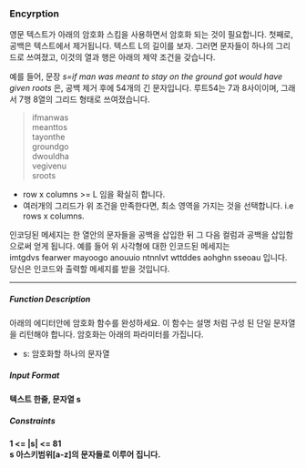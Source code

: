 ### Encyrption  

영문 텍스트가 아래의 암호화 스킴을 사용하면서 암호화 되는 것이 필요합니다.
첫째로, 공백은 텍스트에서 제거됩니다. 텍스트 L의 길이를 보자.
그러면 문자들이 하나의 그리드로 쓰여졌고, 이것의 열과 행은 아래의 제약 조건을 갖습니다.

예를 들어, 문장 *s=if man was meant to stay on the ground got would have given roots* 은, 공백 제거 후에
54개의 긴 문자입니다. 루트54는 7과 8사이이며, 그래서 7행 8열의 그리드 형태로 쓰여졌습니다.


>ifmanwas  
meanttos          
tayonthe  
groundgo  
dwouldha  
vegivenu  
sroots

* row x columns >= L 임을 확실히 합니다.
* 여러개의 그리드가 위 조건을 만족한다면, 최소 영역을 가지는 것을 선택합니다. i.e rows x columns.

인코딩된 메세지는 한 열안의 문자들을 공백을 삽입한 뒤
그 다음 컬럼과 공백을 삽입함으로써 얻게 됩니다.
예를 들어 위 사각형에 대한 인코드된 메세지는   
imtgdvs fearwer mayoogo anouuio ntnnlvt wttddes aohghn sseoau 입니다.  
당신은 인코드와 출력할 메세지를 받을 것입니다.
  
  
  
-----------------------------------
##### Function Description  
아래의 에디터안에 암호화 함수를 완성하세요. 이 함수는 설명 처럼 구성 된 단일 문자열을 리턴해야 합니다.
암호화는 아래의 파라미터를 가집니다.
* s: 암호화할 하나의 문자열

##### Input Format  
**텍스트 한줄, 문자열 s**

##### Constraints  
**1 <= |s| <= 81**  
**s 아스키범위[a-z]의 문자들로 이루어 집니다.**



